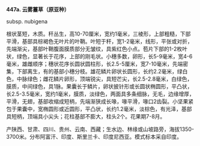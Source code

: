 **447a. 云雾薹草（原亚种）**

subsp. nubigena

根状茎短，木质。秆丛生，高10-70厘米，宽约1毫米，三棱形，上部粗糙，下部平滑，基部具棕褐色无叶片的叶鞘。叶短于秆，宽1-2毫米，线形，平张或对折，先端渐尖，基部叶鞘腹面膜质部分无皱纹，具紫红色小点。苞片下部的1-2枚叶状，绿色，显著长于花序，上部的刚毛状。小穗多数，卵形，长5-9毫米，宽4-6毫米，雄雌顺序；穗状花序长圆状圆柱形，长2.5-5厘米，宽7-10毫米，先端密集，下部离生，有的基部小穗分枝。雄花鳞片卵状长圆形，长约2.2毫米，绿白色，中脉绿色；雌花鳞片卵形，顶端锐尖，具短芒尖，长2.5-2.8毫米，白绿色，膜质，中间绿色，具1脉。果囊长于鳞片，卵状披针形或长圆状椭圆形，平凸状，长2.5-3.5毫米，宽约1毫米，膜质，淡绿色，两面具多条细脉，无毛，边缘增厚，平滑，无翅，基部收缩成短柄，先端渐狭成长喙，喙平滑，喙口2齿裂。小坚果紧包于果囊中，宽椭圆形或近圆形，平凸状，长约1.2毫米，淡棕色，有光泽，基部具短柄，顶端具小尖头；花柱基部不膨大，柱头2个。花果期7-8月。

产陕西、甘肃、四川、贵州、云南、西藏；生水边、林缘或山坡路旁，海拔1350-3700米。分布阿富汗、印度、斯里兰卡、印度尼西亚。模式标本采自印度。
